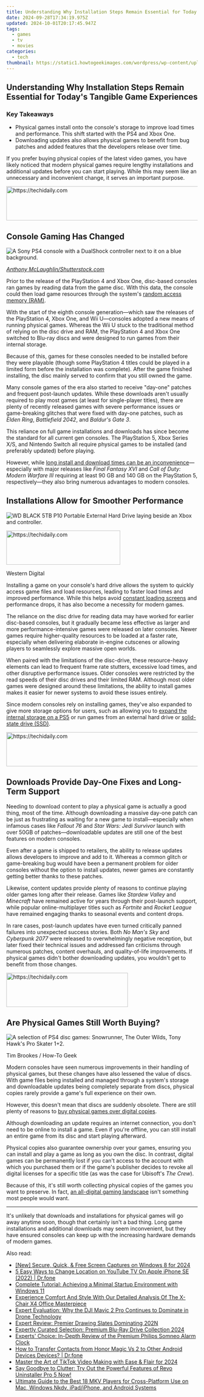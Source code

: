 ```yaml
---
title: Understanding Why Installation Steps Remain Essential for Today's Tangible Game Experiences
date: 2024-09-28T17:34:19.975Z
updated: 2024-10-01T20:17:45.947Z
tags:
  - games
  - tv
  - movies
categories:
  - tech
thumbnail: https://static1.howtogeekimages.com/wordpress/wp-content/uploads/2024/07/stack-of-blu-ray-boxes-with-playstation-5-and-4-games-and-an-install-icon.jpg
---
```


## Understanding Why Installation Steps Remain Essential for Today's Tangible Game Experiences

### Key Takeaways

* Physical games install onto the console's storage to improve load times and performance. This shift started with the PS4 and Xbox One.
* Downloading updates also allows physical games to benefit from bug patches and added features that the developers release over time.

 If you prefer buying physical copies of the latest video games, you have likely noticed that modern physical games require lengthy installations and additional updates before you can start playing. While this may seem like an unnecessary and inconvenient change, it serves an important purpose.

<!-- affiliate ads begin -->
<a href="https://aligracehair.sjv.io/c/5597632/1925549/19272" target="_top" id="1925549">
  <img src="//a.impactradius-go.com/display-ad/19272-1925549" border="0" alt="https://techidaily.com" width="728" height="90"/>
</a>
<img height="0" width="0" src="https://aligracehair.sjv.io/i/5597632/1925549/19272" style="position:absolute;visibility:hidden;" border="0" />
<!-- affiliate ads end -->

##  Console Gaming Has Changed

![A Sony PS4 console with a DualShock controller next to it on a blue background.](https://static1.howtogeekimages.com/wordpress/wp-content/uploads/2022/08/shutterstock_1335453461.jpg) 

_[Anthony McLaughlin/Shutterstock.com](https://www.shutterstock.com/image-photo/gateshead-united-kingdom-march-11th-2019-1335453461)_

 Prior to the release of the PlayStation 4 and Xbox One, disc-based consoles ran games by reading data from the game disc. With this data, the console could then load game resources through the system's [random access memory (RAM)](https://youtube-web.techidaily.com/ed-2024-approved-unlocking-youtube-success-top-video-strategies-to-explode-views/).

 With the start of the eighth console generation—which saw the releases of the PlayStation 4, Xbox One, and Wii U—consoles adopted a new means of running physical games. Whereas the Wii U stuck to the traditional method of relying on the disc drive and RAM, the PlayStation 4 and Xbox One switched to Blu-ray discs and were designed to run games from their internal storage.

 Because of this, games for these consoles needed to be installed before they were playable (though some PlayStation 4 titles could be played in a limited form before the installation was complete). After the game finished installing, the disc mainly served to confirm that you still owned the game.

 Many console games of the era also started to receive "day-one" patches and frequent post-launch updates. While these downloads aren't usually required to play most games (at least for single-player titles), there are plenty of recently released games with severe performance issues or game-breaking glitches that were fixed with day-one patches, such as _Elden Ring_, _Battlefield 2042_, and _Baldur's Gate 3_.

 This reliance on full game installations and downloads has since become the standard for all current gen consoles. The PlayStation 5, Xbox Series X/S, and Nintendo Switch all require physical games to be installed (and preferably updated) before playing.

 However, while [long install and download times can be an inconvenience](https://instagram-videos.techidaily.com/updated-in-2024-essential-tips-for-effective-instagram-video-conversations/)—especially with major releases like _Final Fantasy XVI_ and _Call of Duty: Modern Warfare III_ requiring at least 90 GB and 140 GB on the PlayStation 5, respectively—they also bring numerous advantages to modern consoles.

##  Installations Allow for Smoother Performance

![WD BLACK 5TB P10 Portable External Hard Drive laying beside an Xbox and controller.](https://static1.howtogeekimages.com/wordpress/wp-content/uploads/2022/10/HTG-Deals-10.12.22-WD_BLACK-5TB-P10-Portable-External-Hard-Drive.png) 

<!-- affiliate ads begin -->
<a href="https://laganoo.pxf.io/c/5597632/1521325/16446" target="_top" id="1521325">
  <img src="//a.impactradius-go.com/display-ad/16446-1521325" border="0" alt="https://techidaily.com" width="300" height="90"/>
</a>
<img height="0" width="0" src="https://laganoo.pxf.io/i/5597632/1521325/16446" style="position:absolute;visibility:hidden;" border="0" />
<!-- affiliate ads end -->

Western Digital

 Installing a game on your console's hard drive allows the system to quickly access game files and load resources, leading to faster load times and improved performance. While this helps avoid [constant loading screens](https://screen-activity-recording.techidaily.com/instant-screen-grabber-for-chromebooks-for-2024/) and performance drops, it has also become a necessity for modern games.

 The reliance on the disc drive for reading data may have worked for earlier disc-based consoles, but it gradually became less effective as larger and more performance-intensive games were released on later consoles. Newer games require higher-quality resources to be loaded at a faster rate, especially when delivering elaborate in-engine cutscenes or allowing players to seamlessly explore massive open worlds.

 When paired with the limitations of the disc-drive, these resource-heavy elements can lead to frequent frame rate stutters, excessive load times, and other disruptive performance issues. Older consoles were restricted by the read speeds of their disc drives and their limited RAM. Although most older games were designed around these limitations, the ability to install games makes it easier for newer systems to avoid these issues entirely.

 Since modern consoles rely on installing games, they've also expanded to give more storage options for users, such as allowing you to [expand the internal storage on a PS5](https://sim-unlock.techidaily.com/in-2024-what-to-do-if-your-iphone-14-has-bad-esn-or-blacklisted-imei-by-drfone-ios/) or run games from an external hard drive or [solid-state drive (SSD)](http://www.howtogeek.com/45359/htg-explains-whats-a-solid-state-drive-and-what-do-i-need-to-know/).

<!-- affiliate ads begin -->
<a href="https://appsumo.8odi.net/c/5597632/2043856/7443" target="_top" id="2043856">
  <img src="//a.impactradius-go.com/display-ad/7443-2043856" border="0" alt="https://techidaily.com" width="728" height="90"/>
</a>
<img height="0" width="0" src="https://appsumo.8odi.net/i/5597632/2043856/7443" style="position:absolute;visibility:hidden;" border="0" />
<!-- affiliate ads end -->

##  Downloads Provide Day-One Fixes and Long-Term Support

 Needing to download content to play a physical game is actually a good thing, most of the time. Although downloading a massive day-one patch can be just as frustrating as waiting for a new game to install—especially when infamous cases like _Fallout 76_ and _Star Wars: Jedi Survivor_ launch with over 50GB of patches—downloadable updates are still one of the best features on modern consoles.

 Even after a game is shipped to retailers, the ability to release updates allows developers to improve and add to it. Whereas a common glitch or game-breaking bug would have been a permanent problem for older consoles without the option to install updates, newer games are constantly getting better thanks to these patches.

 Likewise, content updates provide plenty of reasons to continue playing older games long after their release. Games like _Stardew Valley_ and _Minecraft_ have remained active for years through their post-launch support, while popular online-multiplayer titles such as _Fortnite_ and _Rocket League_ have remained engaging thanks to seasonal events and content drops.

 In rare cases, post-launch updates have even turned critically panned failures into unexpected success stories. Both _No Man's Sky_ and _Cyberpunk 2077_ were released to overwhelmingly negative reception, but later fixed their technical issues and addressed fan criticisms through numerous patches, content overhauls, and quality-of-life improvements. If physical games didn't bother downloading updates, you wouldn't get to benefit from those changes.

<!-- affiliate ads begin -->
<a href="https://bluettius.sjv.io/c/5597632/2139109/17108" target="_top" id="2139109">
  <img src="//a.impactradius-go.com/display-ad/17108-2139109" border="0" alt="https://techidaily.com" width="320" height="90"/>
</a>
<img height="0" width="0" src="https://bluettius.sjv.io/i/5597632/2139109/17108" style="position:absolute;visibility:hidden;" border="0" />
<!-- affiliate ads end -->

##  Are Physical Games Still Worth Buying?

![A selection of PS4 disc games: Snowrunner, The Outer Wilds, Tony Hawk's Pro Skater 1+2.](https://static1.howtogeekimages.com/wordpress/wp-content/uploads/2023/10/disc_games_ps4.jpeg) 

Tim Brookes / How-To Geek

 Modern consoles have seen numerous improvements in their handling of physical games, but these changes have also lessened the value of discs. With game files being installed and managed through a system's storage and downloadable updates being completely separate from discs, physical copies rarely provide a game's full experience on their own.

 However, this doesn't mean that discs are suddenly obsolete. There are still plenty of reasons to [buy physical games over digital copies](https://fox-boxes.techidaily.com/2024-approved-maximizing-b-roll-creative-uses-and-integration/).

 Although downloading an update requires an internet connection, you don't need to be online to install a game. Even if you're offline, you can still install an entire game from its disc and start playing afterward.

 Physical copies also guarantee ownership over your games, ensuring you can install and play a game as long as you own the disc. In contrast, digital games can be permanently lost if you can't access to the account with which you purchased them or if the game's publisher decides to revoke all digital licenses for a specific title (as was the case for Ubisoft's _The Crew_).

 Because of this, it's still worth collecting physical copies of the games you want to preserve. In fact, [an all-digital gaming landscape](https://discover-awesome.techidaily.com/how-to-convert-pdf-files-to-jpg-format-at-no-cost-using-mac-software/) isn't something most people would want.

---

 It's unlikely that downloads and installations for physical games will go away anytime soon, though that certainly isn't a bad thing. Long game installations and additional downloads may seem inconvenient, but they have ensured consoles can keep up with the increasing hardware demands of modern games.

<ins class="adsbygoogle"
     style="display:block"
     data-ad-format="autorelaxed"
     data-ad-client="ca-pub-7571918770474297"
     data-ad-slot="1223367746"></ins>

<ins class="adsbygoogle"
     style="display:block"
     data-ad-client="ca-pub-7571918770474297"
     data-ad-slot="8358498916"
     data-ad-format="auto"
     data-full-width-responsive="true"></ins>

<span class="atpl-alsoreadstyle">Also read:</span>
<div><ul>
<li><a href="https://video-capture.techidaily.com/new-secure-quick-and-free-screen-captures-on-windows-8-for-2024/"><u>[New] Secure, Quick, & Free Screen Captures on Windows 8 for 2024</u></a></li>
<li><a href="https://location-fake.techidaily.com/5-easy-ways-to-change-location-on-youtube-tv-on-apple-iphone-se-2022-drfone-by-drfone-virtual-ios/"><u>5 Easy Ways to Change Location on YouTube TV On Apple iPhone SE (2022) | Dr.fone</u></a></li>
<li><a href="https://tech-savvy.techidaily.com/complete-tutorial-achieving-a-minimal-startup-environment-with-windows-11/"><u>Complete Tutorial: Achieving a Minimal Startup Environment with Windows 11</u></a></li>
<li><a href="https://buynow-marvelous.techidaily.com/experience-comfort-and-style-with-our-detailed-analysis-of-the-x-chair-x4-office-masterpiece/"><u>Experience Comfort And Style With Our Detailed Analysis Of The X-Chair X4 Office Masterpiece</u></a></li>
<li><a href="https://buynow-marvelous.techidaily.com/expert-evaluation-why-the-dji-mavic-2-pro-continues-to-dominate-in-drone-technology/"><u>Expert Evaluation: Why the DJI Mavic 2 Pro Continues to Dominate in Drone Technology</u></a></li>
<li><a href="https://buynow-marvelous.techidaily.com/expert-review-premier-drawing-slates-dominating-202n/"><u>Expert Review: Premier Drawing Slates Dominating 202N</u></a></li>
<li><a href="https://buynow-marvelous.techidaily.com/expertly-curated-selection-premium-blu-ray-drive-collection-2024/"><u>Expertly Curated Selection: Premium Blu-Ray Drive Collection 2024</u></a></li>
<li><a href="https://buynow-marvelous.techidaily.com/experts-choice-in-depth-review-of-the-premium-philips-somneo-alarm-clock/"><u>Experts' Choice: In-Depth Review of the Premium Philips Somneo Alarm Clock</u></a></li>
<li><a href="https://blog-min.techidaily.com/how-to-transfer-contacts-from-honor-magic-vs-2-to-other-android-devices-devices-drfone-by-drfone-transfer-from-android-transfer-from-android/"><u>How to Transfer Contacts from Honor Magic Vs 2 to Other Android Devices Devices? | Dr.fone</u></a></li>
<li><a href="https://tiktok-clips.techidaily.com/master-the-art-of-tiktok-video-making-with-ease-and-flair-for-2024/"><u>Master the Art of TikTok Video Making with Ease & Flair for 2024</u></a></li>
<li><a href="https://win-forum.techidaily.com/1722915387399-say-goodbye-to-clutter-try-out-the-powerful-features-of-revo-uninstaller-pro-5-now/"><u>Say Goodbye to Clutter: Try Out the Powerful Features of Revo Uninstaller Pro 5 Now!</u></a></li>
<li><a href="https://some-knowledge.techidaily.com/ultimate-guide-to-the-best-18-mkv-players-for-cross-platform-use-on-mac-windows-nkdv-ipadiphone-and-android-systems/"><u>Ultimate Guide to the Best 18 MKV Players for Cross-Platform Use on Mac, Windows Nkdv, iPad/iPhone, and Android Systems</u></a></li>
</ul></div>

